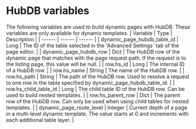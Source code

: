# HubDB variables
The following variables are used to build dynamic pages with HubDB. These variables are only available for dynamic templates.
| Variable | Type | Description | 
|  ------  |  ------  |  ------  | 
| dynamic_page_hubdb_table_id | Long | The ID of the table selected in the 'Advanced Settings` tab of the page editor. | 
| dynamic_page_hubdb_row | Dict | The HubDB row of the dynamic page that matches with the page request path. If the request is to the listing page, this value will be null. | 
| row.hs_id | Long | The internal ID of a HubDB row. | 
| row.hs_name | String | The name of the HubDB row. | 
| row.hs_path | String | The path of the HubDB row. Used to resolve a request to one row in the table specified by dynamic_page_hubdb_table_id. | 
| row.hs_child_table_id | Long | The child table ID of the HubDB row. Can be used to build nested templates. | 
| row.hs_parent_row | Dict | The parent row of the HubDB row. Can only be used when using child tables for nested templates. | 
| dynamic_page_route_level | Integer | Current depth of a page in a multi-level dynamic template. The value starts at 0 and increments with each additional table layer. | 

